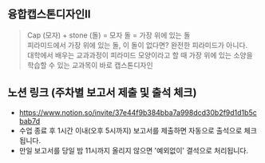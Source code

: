 ## 융합캡스톤디자인II
> Cap (모자) + stone (돌) = 모자 돌 = 가장 위에 있는 돌 </br>
> 피라미드에서 가장 위에 있는 돌, 이 돌이 없다면? 완전한 피라미드가 아니다. </br>
> 대학에서 배우는 교과과정이 피라미드 모양이라고 할 때 가장 위에 있는 소양을 학습할 수 있는 교과목이 바로 캡스톤디자인 </br>

## 노션 링크 (주차별 보고서 제출 및 출석 체크) 
* https://www.notion.so/invite/37e44f9b384bba7a998dcd30b2f9d1d1b5cbab7d </br>
* 수업 종료 후 1시간 이내(오후 5시까지) 보고서를 제출하면 자동으로 출석으로 체크됩니다. </br>
* 만일 보고서를 당일 밤 11시까지 올리지 않으면 '예외없이' 결석으로 처리됩니다. </br>
